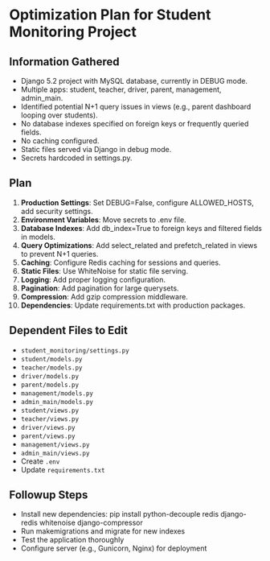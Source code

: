 # Optimization Plan for Student Monitoring Project

## Information Gathered
- Django 5.2 project with MySQL database, currently in DEBUG mode.
- Multiple apps: student, teacher, driver, parent, management, admin_main.
- Identified potential N+1 query issues in views (e.g., parent dashboard looping over students).
- No database indexes specified on foreign keys or frequently queried fields.
- No caching configured.
- Static files served via Django in debug mode.
- Secrets hardcoded in settings.py.

## Plan
1. **Production Settings**: Set DEBUG=False, configure ALLOWED_HOSTS, add security settings.
2. **Environment Variables**: Move secrets to .env file.
3. **Database Indexes**: Add db_index=True to foreign keys and filtered fields in models.
4. **Query Optimizations**: Add select_related and prefetch_related in views to prevent N+1 queries.
5. **Caching**: Configure Redis caching for sessions and queries.
6. **Static Files**: Use WhiteNoise for static file serving.
7. **Logging**: Add proper logging configuration.
8. **Pagination**: Add pagination for large querysets.
9. **Compression**: Add gzip compression middleware.
10. **Dependencies**: Update requirements.txt with production packages.

## Dependent Files to Edit
- `student_monitoring/settings.py`
- `student/models.py`
- `teacher/models.py`
- `driver/models.py`
- `parent/models.py`
- `management/models.py`
- `admin_main/models.py`
- `student/views.py`
- `teacher/views.py`
- `driver/views.py`
- `parent/views.py`
- `management/views.py`
- `admin_main/views.py`
- Create `.env`
- Update `requirements.txt`

## Followup Steps
- Install new dependencies: pip install python-decouple redis django-redis whitenoise django-compressor
- Run makemigrations and migrate for new indexes
- Test the application thoroughly
- Configure server (e.g., Gunicorn, Nginx) for deployment
